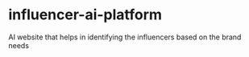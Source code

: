 # influencer-ai-platform
AI website that helps in identifying the influencers based on the brand needs
